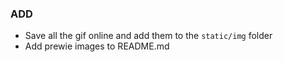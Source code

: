 ### ADD

- Save all the gif online and add them to the `static/img` folder
- Add prewie images to README.md

